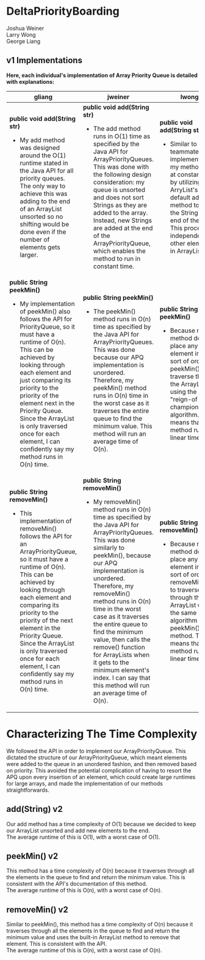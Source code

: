 # DeltaPriorityBoarding
Joshua Weiner
<br>
Larry Wong
<br>
George Liang

## v1 Implementations
**Here, each individual's implementation of Array Priority Queue is detailed with explanations:**
<br>

| gliang | jweiner | lwong |
| --- | --- | --- |
| **public void add(String str)** <br> <ul><li> My add method was designed around the O(1) runtime stated in the Java API for all priority queues. The only way to achieve this was adding to the end of an ArrayList unsorted so no shifting would be done even if the number of elements gets larger. </li></ul> | **public void add(String str)** <br> <ul><li>The add method runs in O(1) time as specified by the Java API for ArrayPriorityQueues. This was done with the following design consideration: my queue is unsorted and does not sort Strings as they are added to the array. Instead, new Strings are added at the end of the ArrayPriorityQueue, which enables the method to run in constant time.</li></ul> | **public void add(String str)** <br> <ul><li>Similar to my teammate's implementations, my method runs at constant time by utilizing ArryList's default add method to add the String to the end of the array. This process is independent of other elements in ArrayList.</li></ul>|
| **public String peekMin()** <br> <ul><li> My implementation of peekMin() also follows the API for PriorityQueue, so it must have a runtime of O(n). This can be achieved by looking through each element and just comparing its priority to the priority of the element next in the Priority Queue. Since the ArrayList is only traversed once for each element, I can confidently say my method runs in O(n) time. </li></ul> | **public String peekMin()** <br> <ul><li>The peekMin() method runs in O(n) time as specified by the Java API for ArrayPriorityQueues. This was done because our APQ implementation is unordered. Therefore, my peekMin() method runs in O(n) time in the worst case as it traverses the entire queue to find the minimum value. This method will run an average time of O(n).</li></ul> |  **public String peekMin()** <br> <ul><li> Because my add method does not place any element in any sort of order, my peekMin() has to traverse through the ArrayList using the "reign-of-champion" algorithm. This means that this method runs at linear time.</li></ul>|
| **public String removeMin()** <br> <ul><li> This implementation of removeMin() follows the API for an ArrayPriorityQueue, so it must have a runtime of O(n). This can be achieved by looking through each element and comparing its priority to the priority of the next element in the Priority Queue. Since the ArrayList is only traversed once for each element, I can confidently say my method runs in O(n) time. </li></ul> | **public String removeMin()** <br> <ul><li>My removeMin() method runs in O(n) time as specified by the Java API for ArrayPriorityQueues. This was done similarly to peekMin(), because our APQ implementation is unordered. Therefore, my removeMin() method runs in O(n) time in the worst case as it traverses the entire queue to find the minimum value, then calls the remove() function for ArrayLists when it gets to the minimum element's index. I can say that this method will run an average time of O(n).</li></ul> |  **public String removeMin()** <br> <ul><li> Because my add method does not place any element in any sort of order, my removeMin() has to traverse through the ArrayList using the same algorithm as my peekMin() method. This means that this method runs at linear time.</li></ul>|

# Characterizing The Time Complexity
We followed the API in order to implement our ArrayPriorityQueue. This dictated the structure of our ArrayPriorityQueue, which meant elements were added to the queue in an unordered fashion, and then removed based on priority. This avoided the potential complication of having to resort the APQ upon every insertion of an element, which could create large runtimes for large arrays, and made the implementation of our methods straightforwards.
## add(String) v2
Our add method has a time complexity of O(1) because we decided to keep our ArrayList unsorted and add new elements to the end. <br>
The average runtime of this is O(1), with a worst case of O(1).
## peekMin() v2
This method has a time complexity of O(n) because it traverses through all the elements in the queue to find and return the minimum value. This is consistent with the API's documentation of this method. <br>
The average runtime of this is O(n), with a worst case of O(n).
## removeMin() v2
Similar to peekMin(), this method has a time complexity of O(n) because it traverses through all the elements in the queue to find and return the minimum value and uses the built-in ArrayList method to remove that element. This is consistent with the API. <br>
The average runtime of this is O(n), with a worst case of O(n).
